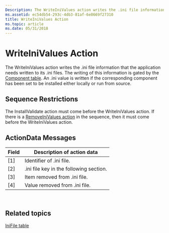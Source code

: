 ```yaml
---
Description: The WriteIniValues action writes the .ini file information that the application needs written to its .ini files.
ms.assetid: ec54db54-293c-4db3-81af-6e8669f27310
title: WriteIniValues Action
ms.topic: article
ms.date: 05/31/2018
---
```


# WriteIniValues Action

The WriteIniValues action writes the .ini file information that the application needs written to its .ini files. The writing of this information is gated by the [Component table](component-table.md). An .ini value is written if the corresponding component has been set to be installed either locally or run from source.

## Sequence Restrictions

The InstallValidate action must come before the WriteIniValues action. If there is a [RemoveIniValues action](removeinivalues-action.md) in the sequence, then it must come before the WriteIniValues action.

## ActionData Messages



| Field | Description of action data              |
|-------|-----------------------------------------|
| \[1\] | Identifier of .ini file.                |
| \[2\] | .ini file key in the following section. |
| \[3\] | Item removed from .ini file.            |
| \[4\] | Value removed from .ini file.           |



 

## Related topics

<dl> <dt>

[IniFile table](inifile-table.md)
</dt> </dl>

 

 



